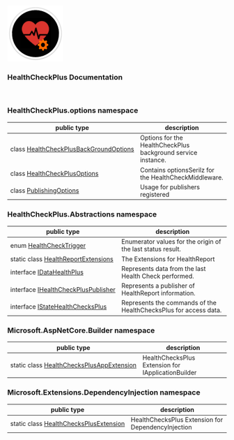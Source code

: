 ![HtmlPdfPLus Logo](https://raw.githubusercontent.com/FRACerqueira/HealthCheckPlus/refs/heads/main/icon.png)

### HealthCheckPlus Documentation 
</br>

### HealthCheckPlus.options namespace

| public type | description |
| --- | --- |
| class [HealthCheckPlusBackGroundOptions](./assemblies/HealthCheckPlus.options/HealthCheckPlusBackGroundOptions.md) | Options for the HealthCheckPlus background service instance. |
| class [HealthCheckPlusOptions](./assemblies/HealthCheckPlus.options/HealthCheckPlusOptions.md) | Contains optionsSerilz for the HealthCheckMiddleware. |
| class [PublishingOptions](./assemblies/HealthCheckPlus.options/PublishingOptions.md) | Usage for publishers registered |

### HealthCheckPlus.Abstractions namespace

| public type | description |
| --- | --- |
| enum [HealthCheckTrigger](./assemblies/HealthCheckPlus.Abstractions/HealthCheckTrigger.md) | Enumerator values for the origin of the last status result. |
| static class [HealthReportExtensions](./assemblies/HealthCheckPlus.Abstractions/HealthReportExtensions.md) | The Extensions for HealthReport |
| interface [IDataHealthPlus](./assemblies/HealthCheckPlus.Abstractions/IDataHealthPlus.md) | Represents data from the last Health Check performed. |
| interface [IHealthCheckPlusPublisher](./assemblies/HealthCheckPlus.Abstractions/IHealthCheckPlusPublisher.md) | Represents a publisher of HealthReport information. |
| interface [IStateHealthChecksPlus](./assemblies/HealthCheckPlus.Abstractions/IStateHealthChecksPlus.md) | Represents the commands of the HealthChecksPlus for access data. |

### Microsoft.AspNetCore.Builder namespace

| public type | description |
| --- | --- |
| static class [HealthChecksPlusAppExtension](./assemblies/Microsoft.AspNetCore.Builder/HealthChecksPlusAppExtension.md) | HealthChecksPlus Extension for IApplicationBuilder |

### Microsoft.Extensions.DependencyInjection namespace

| public type | description |
| --- | --- |
| static class [HealthChecksPlusExtension](./assemblies/Microsoft.Extensions.DependencyInjection/HealthChecksPlusExtension.md) | HealthChecksPlus Extension for DependencyInjection |
